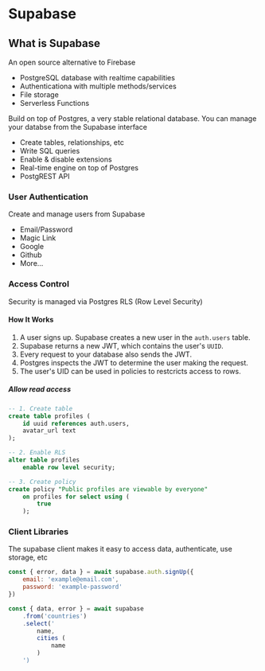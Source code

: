
# Supabase

## What is Supabase

An open source alternative to Firebase

- PostgreSQL database with realtime capabilities
- Authenticationa with multiple methods/services
- File storage
- Serverless Functions

Build on top of Postgres, a very stable relational database. You can manage your databse from the Supabase interface

- Create tables, relationships, etc
- Write SQL queries
- Enable & disable extensions
- Real-time engine on top of Postgres
- PostgREST API

### User Authentication

Create and manage users from Supabase

- Email/Password
- Magic Link
- Google
- Github
- More...

### Access Control

Security is managed via Postgres RLS (Row Level Security)

#### How It Works

1. A user signs up. Supabase creates a new user in the `auth.users` table.
2. Supabase returns a new JWT, which contains the user's `UUID`.
3. Every request to your database also sends the JWT.
4. Postgres inspects the JWT to determine the user making the request.
5. The user's UID can be used in policies to restcricts access to rows.

##### Allow read access

``` sql
-- 1. Create table  
create table profiles (
    id uuid references auth.users,
    avatar_url text
);

-- 2. Enable RLS
alter table profiles
    enable row level security;

-- 3. Create policy
create policy "Public profiles are viewable by everyone"
    on profiles for select using (
        true
    );
```

### Client Libraries

The supabase client makes it easy to access data, authenticate, use storage, etc

``` js
const { error, data } = await supabase.auth.signUp({
    email: 'example@email.com',
    password: 'example-password'
})
```

``` js
const { data, error } = await supabase
    .from('countries')
    .select('
        name,
        cities (
            name
        )
    ')
```
